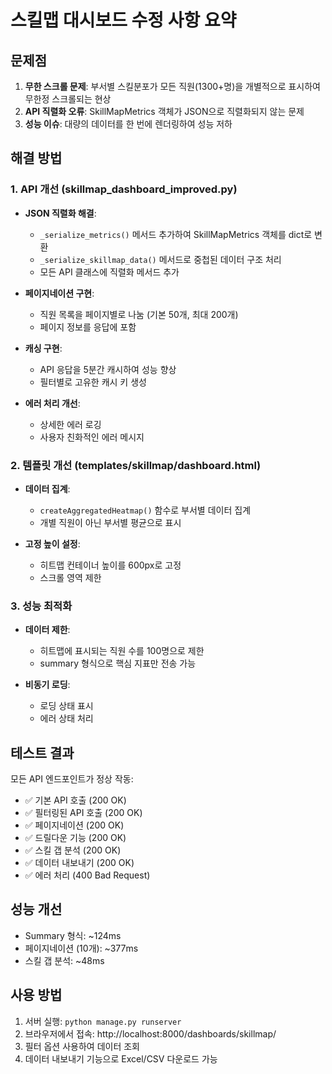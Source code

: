 # 스킬맵 대시보드 수정 사항 요약

## 문제점
1. **무한 스크롤 문제**: 부서별 스킬분포가 모든 직원(1300+명)을 개별적으로 표시하여 무한정 스크롤되는 현상
2. **API 직렬화 오류**: SkillMapMetrics 객체가 JSON으로 직렬화되지 않는 문제
3. **성능 이슈**: 대량의 데이터를 한 번에 렌더링하여 성능 저하

## 해결 방법

### 1. API 개선 (skillmap_dashboard_improved.py)
- **JSON 직렬화 해결**: 
  - `_serialize_metrics()` 메서드 추가하여 SkillMapMetrics 객체를 dict로 변환
  - `_serialize_skillmap_data()` 메서드로 중첩된 데이터 구조 처리
  - 모든 API 클래스에 직렬화 메서드 추가

- **페이지네이션 구현**:
  - 직원 목록을 페이지별로 나눔 (기본 50개, 최대 200개)
  - 페이지 정보를 응답에 포함

- **캐싱 구현**:
  - API 응답을 5분간 캐시하여 성능 향상
  - 필터별로 고유한 캐시 키 생성

- **에러 처리 개선**:
  - 상세한 에러 로깅
  - 사용자 친화적인 에러 메시지

### 2. 템플릿 개선 (templates/skillmap/dashboard.html)
- **데이터 집계**: 
  - `createAggregatedHeatmap()` 함수로 부서별 데이터 집계
  - 개별 직원이 아닌 부서별 평균으로 표시
  
- **고정 높이 설정**:
  - 히트맵 컨테이너 높이를 600px로 고정
  - 스크롤 영역 제한

### 3. 성능 최적화
- **데이터 제한**:
  - 히트맵에 표시되는 직원 수를 100명으로 제한
  - summary 형식으로 핵심 지표만 전송 가능

- **비동기 로딩**:
  - 로딩 상태 표시
  - 에러 상태 처리

## 테스트 결과
모든 API 엔드포인트가 정상 작동:
- ✅ 기본 API 호출 (200 OK)
- ✅ 필터링된 API 호출 (200 OK)
- ✅ 페이지네이션 (200 OK)
- ✅ 드릴다운 기능 (200 OK)
- ✅ 스킬 갭 분석 (200 OK)
- ✅ 데이터 내보내기 (200 OK)
- ✅ 에러 처리 (400 Bad Request)

## 성능 개선
- Summary 형식: ~124ms
- 페이지네이션 (10개): ~377ms
- 스킬 갭 분석: ~48ms

## 사용 방법
1. 서버 실행: `python manage.py runserver`
2. 브라우저에서 접속: http://localhost:8000/dashboards/skillmap/
3. 필터 옵션 사용하여 데이터 조회
4. 데이터 내보내기 기능으로 Excel/CSV 다운로드 가능
